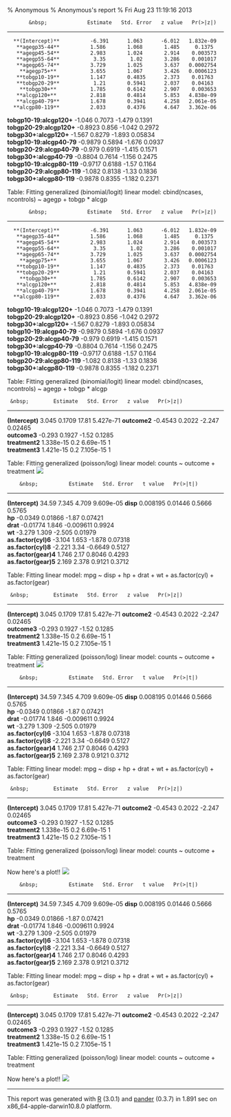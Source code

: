 % Anonymous
% Anonymous's report
% Fri Aug 23 11:19:16 2013


           &nbsp;             Estimate   Std. Error   z value   Pr(>|z|) 
---------------------------- ---------- ------------ --------- ----------
      **(Intercept)**          -6.391      1.063      -6.012   1.832e-09 
       **agegp35-44**          1.586       1.068       1.485     0.1375  
       **agegp45-54**          2.983       1.024       2.914    0.003573 
       **agegp55-64**           3.35        1.02       3.286    0.001017 
       **agegp65-74**          3.729       1.025       3.637   0.0002754 
        **agegp75+**           3.655       1.067       3.426   0.0006123 
       **tobgp10-19**          1.147       0.4835      2.373    0.01763  
       **tobgp20-29**           1.21       0.5941      2.037    0.04163  
        **tobgp30+**           1.785       0.6142      2.907    0.003653 
       **alcgp120+**           2.818       0.4814      5.853   4.838e-09 
       **alcgp40-79**          1.678       0.3941      4.258   2.061e-05 
      **alcgp80-119**          2.033       0.4376      4.647   3.362e-06 
  **tobgp10-19:alcgp120+**     -1.046      0.7073     -1.479     0.1391  
  **tobgp20-29:alcgp120+**    -0.8923      0.856      -1.042     0.2972  
   **tobgp30+:alcgp120+**      -1.567      0.8279     -1.893    0.05834  
 **tobgp10-19:alcgp40-79**    -0.9879      0.5894     -1.676     0.0937  
 **tobgp20-29:alcgp40-79**     -0.979      0.6919     -1.415     0.1571  
  **tobgp30+:alcgp40-79**     -0.8804      0.7614     -1.156     0.2475  
 **tobgp10-19:alcgp80-119**   -0.9717      0.6188      -1.57     0.1164  
 **tobgp20-29:alcgp80-119**    -1.082      0.8138      -1.33     0.1836  
  **tobgp30+:alcgp80-119**    -0.9878      0.8355     -1.182     0.2371  

Table: Fitting generalized (binomial/logit) linear model: cbind(ncases, ncontrols) ~ agegp + tobgp * alcgp


           &nbsp;             Estimate   Std. Error   z value   Pr(>|z|) 
---------------------------- ---------- ------------ --------- ----------
      **(Intercept)**          -6.391      1.063      -6.012   1.832e-09 
       **agegp35-44**          1.586       1.068       1.485     0.1375  
       **agegp45-54**          2.983       1.024       2.914    0.003573 
       **agegp55-64**           3.35        1.02       3.286    0.001017 
       **agegp65-74**          3.729       1.025       3.637   0.0002754 
        **agegp75+**           3.655       1.067       3.426   0.0006123 
       **tobgp10-19**          1.147       0.4835      2.373    0.01763  
       **tobgp20-29**           1.21       0.5941      2.037    0.04163  
        **tobgp30+**           1.785       0.6142      2.907    0.003653 
       **alcgp120+**           2.818       0.4814      5.853   4.838e-09 
       **alcgp40-79**          1.678       0.3941      4.258   2.061e-05 
      **alcgp80-119**          2.033       0.4376      4.647   3.362e-06 
  **tobgp10-19:alcgp120+**     -1.046      0.7073     -1.479     0.1391  
  **tobgp20-29:alcgp120+**    -0.8923      0.856      -1.042     0.2972  
   **tobgp30+:alcgp120+**      -1.567      0.8279     -1.893    0.05834  
 **tobgp10-19:alcgp40-79**    -0.9879      0.5894     -1.676     0.0937  
 **tobgp20-29:alcgp40-79**     -0.979      0.6919     -1.415     0.1571  
  **tobgp30+:alcgp40-79**     -0.8804      0.7614     -1.156     0.2475  
 **tobgp10-19:alcgp80-119**   -0.9717      0.6188      -1.57     0.1164  
 **tobgp20-29:alcgp80-119**    -1.082      0.8138      -1.33     0.1836  
  **tobgp30+:alcgp80-119**    -0.9878      0.8355     -1.182     0.2371  

Table: Fitting generalized (binomial/logit) linear model: cbind(ncases, ncontrols) ~ agegp + tobgp * alcgp


     &nbsp;        Estimate   Std. Error   z value   Pr(>|z|) 
----------------- ---------- ------------ --------- ----------
 **(Intercept)**    3.045       0.1709      17.81   5.427e-71 
  **outcome2**     -0.4543      0.2022     -2.247    0.02465  
  **outcome3**      -0.293      0.1927      -1.52     0.1285  
 **treatment2**   1.338e-15      0.2      6.69e-15      1     
 **treatment3**   1.421e-15      0.2      7.105e-15     1     

Table: Fitting generalized (poisson/log) linear model: counts ~ outcome + treatment
![](plots/29e77caa6182.png)

        &nbsp;          Estimate   Std. Error   t value   Pr(>|t|) 
---------------------- ---------- ------------ --------- ----------
   **(Intercept)**       34.59       7.345       4.709   9.609e-05 
       **disp**         0.008195    0.01446     0.5666     0.5765  
        **hp**          -0.0349     0.01866      -1.87    0.07421  
       **drat**         -0.01774     1.846     -0.009611   0.9924  
        **wt**           -3.279      1.309      -2.505    0.01979  
 **as.factor(cyl)6**     -3.104      1.653      -1.878    0.07318  
 **as.factor(cyl)8**     -2.221       3.34      -0.6649    0.5127  
 **as.factor(gear)4**    1.746        2.17      0.8046     0.4293  
 **as.factor(gear)5**    2.169       2.378      0.9121     0.3712  

Table: Fitting linear model: mpg ~ disp + hp + drat + wt + as.factor(cyl) + as.factor(gear)


     &nbsp;        Estimate   Std. Error   z value   Pr(>|z|) 
----------------- ---------- ------------ --------- ----------
 **(Intercept)**    3.045       0.1709      17.81   5.427e-71 
  **outcome2**     -0.4543      0.2022     -2.247    0.02465  
  **outcome3**      -0.293      0.1927      -1.52     0.1285  
 **treatment2**   1.338e-15      0.2      6.69e-15      1     
 **treatment3**   1.421e-15      0.2      7.105e-15     1     

Table: Fitting generalized (poisson/log) linear model: counts ~ outcome + treatment
![](plots/29e7e9da04a.png)

        &nbsp;          Estimate   Std. Error   t value   Pr(>|t|) 
---------------------- ---------- ------------ --------- ----------
   **(Intercept)**       34.59       7.345       4.709   9.609e-05 
       **disp**         0.008195    0.01446     0.5666     0.5765  
        **hp**          -0.0349     0.01866      -1.87    0.07421  
       **drat**         -0.01774     1.846     -0.009611   0.9924  
        **wt**           -3.279      1.309      -2.505    0.01979  
 **as.factor(cyl)6**     -3.104      1.653      -1.878    0.07318  
 **as.factor(cyl)8**     -2.221       3.34      -0.6649    0.5127  
 **as.factor(gear)4**    1.746        2.17      0.8046     0.4293  
 **as.factor(gear)5**    2.169       2.378      0.9121     0.3712  

Table: Fitting linear model: mpg ~ disp + hp + drat + wt + as.factor(cyl) + as.factor(gear)


     &nbsp;        Estimate   Std. Error   z value   Pr(>|z|) 
----------------- ---------- ------------ --------- ----------
 **(Intercept)**    3.045       0.1709      17.81   5.427e-71 
  **outcome2**     -0.4543      0.2022     -2.247    0.02465  
  **outcome3**      -0.293      0.1927      -1.52     0.1285  
 **treatment2**   1.338e-15      0.2      6.69e-15      1     
 **treatment3**   1.421e-15      0.2      7.105e-15     1     

Table: Fitting generalized (poisson/log) linear model: counts ~ outcome + treatment


Now here's a plot!!
![](plots/29e76865dd0d.png)

        &nbsp;          Estimate   Std. Error   t value   Pr(>|t|) 
---------------------- ---------- ------------ --------- ----------
   **(Intercept)**       34.59       7.345       4.709   9.609e-05 
       **disp**         0.008195    0.01446     0.5666     0.5765  
        **hp**          -0.0349     0.01866      -1.87    0.07421  
       **drat**         -0.01774     1.846     -0.009611   0.9924  
        **wt**           -3.279      1.309      -2.505    0.01979  
 **as.factor(cyl)6**     -3.104      1.653      -1.878    0.07318  
 **as.factor(cyl)8**     -2.221       3.34      -0.6649    0.5127  
 **as.factor(gear)4**    1.746        2.17      0.8046     0.4293  
 **as.factor(gear)5**    2.169       2.378      0.9121     0.3712  

Table: Fitting linear model: mpg ~ disp + hp + drat + wt + as.factor(cyl) + as.factor(gear)


     &nbsp;        Estimate   Std. Error   z value   Pr(>|z|) 
----------------- ---------- ------------ --------- ----------
 **(Intercept)**    3.045       0.1709      17.81   5.427e-71 
  **outcome2**     -0.4543      0.2022     -2.247    0.02465  
  **outcome3**      -0.293      0.1927      -1.52     0.1285  
 **treatment2**   1.338e-15      0.2      6.69e-15      1     
 **treatment3**   1.421e-15      0.2      7.105e-15     1     

Table: Fitting generalized (poisson/log) linear model: counts ~ outcome + treatment


Now here's a plot!!
![](plots/29e75325b242.png)


-------
This report was generated with [R](http://www.r-project.org/) (3.0.1) and [pander](https://github.com/rapporter/pander) (0.3.7) in 1.891 sec on x86_64-apple-darwin10.8.0 platform.